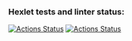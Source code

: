 ### Hexlet tests and linter status:
[![Actions Status](https://github.com/TolkienRools/python-project-83/actions/workflows/hexlet-check.yml/badge.svg)](https://github.com/TolkienRools/python-project-83/actions)
[![Actions Status](https://github.com/TolkienRools/python-project-83/actions/workflows/page-analyzer-check.yml/badge.svg)](https://github.com/TolkienRools/python-project-83/actions)